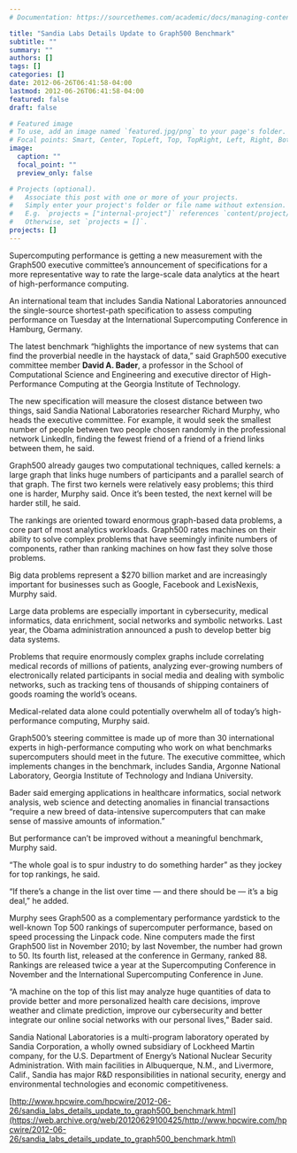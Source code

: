 ```yaml
---
# Documentation: https://sourcethemes.com/academic/docs/managing-content/

title: "Sandia Labs Details Update to Graph500 Benchmark"
subtitle: ""
summary: ""
authors: []
tags: []
categories: []
date: 2012-06-26T06:41:58-04:00
lastmod: 2012-06-26T06:41:58-04:00
featured: false
draft: false

# Featured image
# To use, add an image named `featured.jpg/png` to your page's folder.
# Focal points: Smart, Center, TopLeft, Top, TopRight, Left, Right, BottomLeft, Bottom, BottomRight.
image:
  caption: ""
  focal_point: ""
  preview_only: false

# Projects (optional).
#   Associate this post with one or more of your projects.
#   Simply enter your project's folder or file name without extension.
#   E.g. `projects = ["internal-project"]` references `content/project/deep-learning/index.md`.
#   Otherwise, set `projects = []`.
projects: []
---
```



Supercomputing performance is getting a new measurement with the Graph500 executive committee’s announcement of specifications for a more representative way to rate the large-scale data analytics at the heart of high-performance computing.

An international team that includes Sandia National Laboratories announced the single-source shortest-path specification to assess computing performance on Tuesday at the International Supercomputing Conference in Hamburg, Germany.

The latest benchmark “highlights the importance of new systems that can find the proverbial needle in the haystack of data,” said Graph500 executive committee member **David A. Bader**, a professor in the School of Computational Science and Engineering and executive director of High-Performance Computing at the Georgia Institute of Technology.

The new specification will measure the closest distance between two things, said Sandia National Laboratories researcher Richard Murphy, who heads the executive committee. For example, it would seek the smallest number of people between two people chosen randomly in the professional network LinkedIn, finding the fewest friend of a friend of a friend links between them, he said.

Graph500 already gauges two computational techniques, called kernels: a large graph that links huge numbers of participants and a parallel search of that graph. The first two kernels were relatively easy problems; this third one is harder, Murphy said. Once it’s been tested, the next kernel will be harder still, he said.

The rankings are oriented toward enormous graph-based data problems, a core part of most analytics workloads. Graph500 rates machines on their ability to solve complex problems that have seemingly infinite numbers of components, rather than ranking machines on how fast they solve those problems.

Big data problems represent a $270 billion market and are increasingly important for businesses such as Google, Facebook and LexisNexis, Murphy said.

Large data problems are especially important in cybersecurity, medical informatics, data enrichment, social networks and symbolic networks. Last year, the Obama administration announced a push to develop better big data systems.

Problems that require enormously complex graphs include correlating medical records of millions of patients, analyzing ever-growing numbers of electronically related participants in social media and dealing with symbolic networks, such as tracking tens of thousands of shipping containers of goods roaming the world’s oceans.
 
Medical-related data alone could potentially overwhelm all of today’s high-performance computing, Murphy said.

Graph500’s steering committee is made up of more than 30 international experts in high-performance computing who work on what benchmarks supercomputers should meet in the future. The executive committee, which implements changes in the benchmark, includes Sandia, Argonne National Laboratory, Georgia Institute of Technology and Indiana University.

Bader said emerging applications in healthcare informatics, social network analysis, web science and detecting anomalies in financial transactions “require a new breed of data-intensive supercomputers that can make sense of massive amounts of information.”

But performance can’t be improved without a meaningful benchmark, Murphy said.

“The whole goal is to spur industry to do something harder” as they jockey for top rankings, he said.

“If there’s a change in the list over time — and there should be — it’s a big deal,” he added.

Murphy sees Graph500 as a complementary performance yardstick to the well-known Top 500 rankings of supercomputer performance, based on speed processing the Linpack code. Nine computers made the first Graph500 list in November 2010; by last November, the number had grown to 50. Its fourth list, released at the conference in Germany, ranked 88. Rankings are released twice a year at the Supercomputing Conference in November and the International Supercomputing Conference in June.

“A machine on the top of this list may analyze huge quantities of data to provide better and more personalized health care decisions, improve weather and climate prediction, improve our cybersecurity and better integrate our online social networks with our personal lives,” Bader said.

Sandia National Laboratories is a multi-program laboratory operated by Sandia Corporation, a wholly owned subsidiary of
Lockheed Martin company, for the U.S. Department of Energy’s National Nuclear Security Administration. With main facilities
in Albuquerque, N.M., and Livermore, Calif., Sandia has major R&D responsibilities in national security, energy and
environmental technologies and economic competitiveness.

[http://www.hpcwire.com/hpcwire/2012-06-26/sandia_labs_details_update_to_graph500_benchmark.html](https://web.archive.org/web/20120629100425/http://www.hpcwire.com/hpcwire/2012-06-26/sandia_labs_details_update_to_graph500_benchmark.html)
